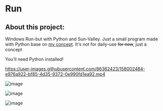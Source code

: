 # Run

## About this project:
Windows Run-but with Python and Sun-Valley. Just a small program made with Python base on [my concept](https://www.reddit.com/r/Windows_Redesign/comments/s8kgtm/quite_new_to_figma_so_i_just_create_a_simple/). It's not for daily-use ~~for now~~, just a concept
<br>

You'll need Python installed!

https://user-images.githubusercontent.com/86362423/158002484-e976a922-bf85-4d35-9372-0e990fd1ea92.mp4

![image](https://user-images.githubusercontent.com/86362423/158001467-a3fbea0b-d93b-4ae4-85ab-c73bac7c8309.png)

![image](https://user-images.githubusercontent.com/86362423/158001488-135cadbd-3313-4dfd-a400-d88b7f94aba6.png)

![image](https://user-images.githubusercontent.com/86362423/158001500-3e71d09d-7eb5-4b27-94bb-9a3e24d5f490.png)
